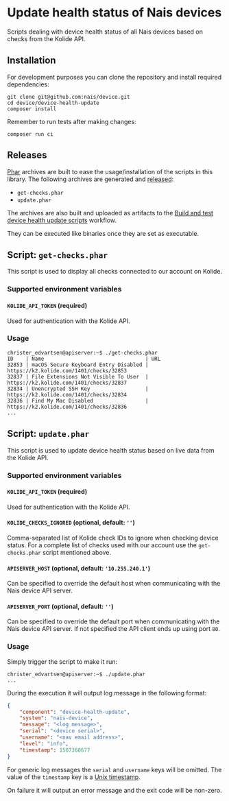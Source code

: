 # Update health status of Nais devices

Scripts dealing with device health status of all Nais devices based on checks from the Kolide API.

## Installation

For development purposes you can clone the repository and install required dependencies:

    git clone git@github.com:nais/device.git
    cd device/device-health-update
    composer install

Remember to run tests after making changes:

    composer run ci

## Releases

[Phar](https://www.php.net/manual/en/intro.phar.php) archives are built to ease the usage/installation of the scripts in this library. The following archives are generated and [released](https://github.com/nais/device/releases):

- `get-checks.phar`
- `update.phar`

The archives are also built and uploaded as artifacts to the [Build and test device health update scripts](https://github.com/nais/device/actions?query=workflow%3A%22Build+and+test+device+health+update+scripts%22) workflow.

They can be executed like binaries once they are set as executable.

## Script: `get-checks.phar`

This script is used to display all checks connected to our account on Kolide.

### Supported environment variables

#### `KOLIDE_API_TOKEN` (required)

Used for authentication with the Kolide API.

### Usage

```
christer_edvartsen@apiserver:~$ ./get-checks.phar
ID    | Name                                 | URL
32853 | macOS Secure Keyboard Entry Disabled | https://k2.kolide.com/1401/checks/32853
32837 | File Extensions Not Visible To User  | https://k2.kolide.com/1401/checks/32837
32834 | Unencrypted SSH Key                  | https://k2.kolide.com/1401/checks/32834
32836 | Find My Mac Disabled                 | https://k2.kolide.com/1401/checks/32836
...
```

## Script: `update.phar`

This script is used to update device health status based on live data from the Kolide API.

### Supported environment variables

#### `KOLIDE_API_TOKEN` (required)

Used for authentication with the Kolide API.

#### `KOLIDE_CHECKS_IGNORED` (optional, default: `''`)

Comma-separated list of Kolide check IDs to ignore when checking device status. For a complete list of checks used with our account use the `get-checks.phar` script mentioned above.

#### `APISERVER_HOST` (optional, default: `'10.255.240.1'`)

Can be specified to override the default host when communicating with the Nais device API server.

#### `APISERVER_PORT` (optional, default: `''`)

Can be specified to override the default port when communicating with the Nais device API server. If not specified the API client ends up using port `80`.

### Usage

Simply trigger the script to make it run:

```
christer_edvartsen@apiserver:~$ ./update.phar
...
```

During the execution it will output log message in the following format:

```json
{
    "component": "device-health-update",
    "system": "nais-device",
    "message": "<log message>",
    "serial": "<device serial>",
    "username": "<nav email address>",
    "level": "info",
    "timestamp": 1587368677
}
```

For generic log messages the `serial` and `username` keys will be omitted. The value of the `timestamp` key is a [Unix timestamp](https://en.wikipedia.org/wiki/Unix_time).

On failure it will output an error message and the exit code will be non-zero.